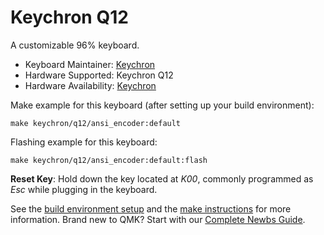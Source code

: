 # Keychron Q12

A customizable 96% keyboard.

* Keyboard Maintainer: [Keychron](https://github.com/keychron)
* Hardware Supported: Keychron Q12
* Hardware Availability: [Keychron](https://www.keychron.com)

Make example for this keyboard (after setting up your build environment):

    make keychron/q12/ansi_encoder:default

Flashing example for this keyboard:

    make keychron/q12/ansi_encoder:default:flash

**Reset Key**: Hold down the key located at *K00*, commonly programmed as *Esc* while plugging in the keyboard.

See the [build environment setup](https://docs.qmk.fm/#/getting_started_build_tools) and the [make instructions](https://docs.qmk.fm/#/getting_started_make_guide) for more information. Brand new to QMK? Start with our [Complete Newbs Guide](https://docs.qmk.fm/#/newbs).
